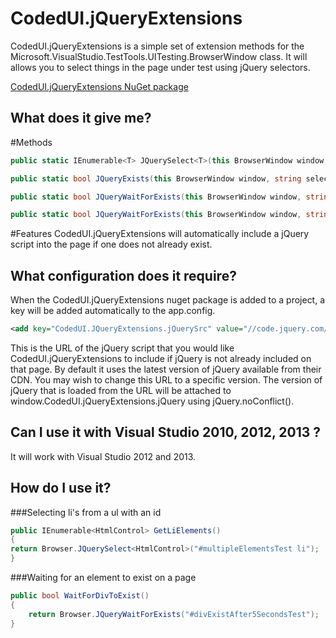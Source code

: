 CodedUI.jQueryExtensions
========================

CodedUI.jQueryExtensions is a simple set of extension methods for the Microsoft.VisualStudio.TestTools.UITesting.BrowserWindow class. It will allows you to select things in the page under test using jQuery selectors.

[CodedUI.jQueryExtensions NuGet package](https://www.nuget.org/packages/CodedUI.jQueryExtensions/)

What does it give me?
---------------------

#Methods

```csharp
public static IEnumerable<T> JQuerySelect<T>(this BrowserWindow window, string selector)
```

```csharp
public static bool JQueryExists(this BrowserWindow window, string selector)
```

```csharp
public static bool JQueryWaitForExists(this BrowserWindow window, string selector)
```

```csharp
public static bool JQueryWaitForExists(this BrowserWindow window, string selector, int timeoutMilliSeconds)
```

#Features
CodedUI.jQueryExtensions will automatically include a jQuery script into the page if one does not already exist.

What configuration does it require?
-----------------------------------

When the CodedUI.jQueryExtensions nuget package is added to a project, a <appSetting> key will be added automatically to the app.config.

```xml
<add key="CodedUI.JQueryExtensions.jQuerySrc" value="//code.jquery.com/jquery-latest.min.js" />
```

This is the URL of the jQuery script that you would like CodedUI.jQueryExtensions to include if jQuery is not already included on that page. By default it uses the latest version of jQuery available from their CDN. You may wish to change this URL to a specific version. The version of jQuery that is loaded from the URL will be attached to window.CodedUI.jQueryExtensions.jQuery using jQuery.noConflict().


Can I use it with Visual Studio 2010, 2012, 2013 ?
----------------------------------------------

It will work with Visual Studio 2012 and 2013. 

How do I use it?
----------------

###Selecting li's from a ul with an id
```csharp
public IEnumerable<HtmlControl> GetLiElements()
{
return Browser.JQuerySelect<HtmlControl>("#multipleElementsTest li");
}
```

###Waiting for an element to exist on a page
```csharp
public bool WaitForDivToExist()
{
	return Browser.JQueryWaitForExists("#divExistAfter5SecondsTest");
}
```

